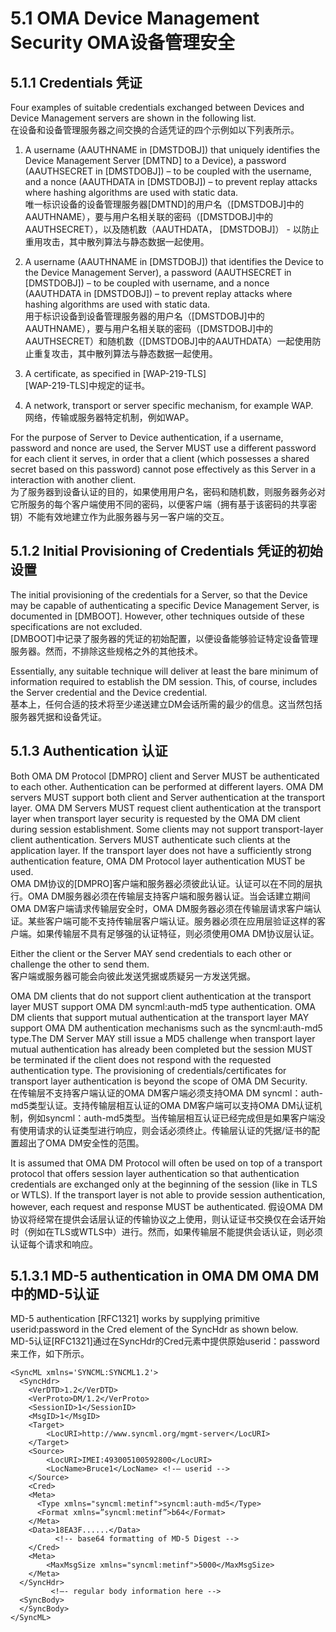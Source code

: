 # 5.1 OMA Device Management Security OMA设备管理安全
## 5.1.1 Credentials 凭证
Four examples of suitable credentials exchanged between Devices and Device Management servers are shown in the following list.<br/>
在设备和设备管理服务器之间交换的合适凭证的四个示例如以下列表所示。

1. A username (AAUTHNAME in [DMSTDOBJ]) that uniquely identifies the Device Management Server [DMTND] to a Device), a password (AAUTHSECRET in [DMSTDOBJ]) – to be coupled with the username, and a nonce (AAUTHDATA in [DMSTDOBJ]) – to prevent replay attacks where hashing algorithms are used with static data.<br/>
唯一标识设备的设备管理服务器[DMTND]的用户名（[DMSTDOBJ]中的AAUTHNAME），要与用户名相关联的密码（[DMSTDOBJ]中的AAUTHSECRET），以及随机数（AAUTHDATA， [DMSTDOBJ]） - 以防止重用攻击，其中散列算法与静态数据一起使用。

2. A username (AAUTHNAME in [DMSTDOBJ]) that identifies the Device to the Device Management Server), a password (AAUTHSECRET in [DMSTDOBJ]) – to be coupled with username, and a nonce (AAUTHDATA in [DMSTDOBJ]) – to prevent replay attacks where hashing algorithms are used with static data.<br/>
用于标识设备到设备管理服务器的用户名（[DMSTDOBJ]中的AAUTHNAME），要与用户名相关联的密码（[DMSTDOBJ]中的AAUTHSECRET）和随机数（[DMSTDOBJ]中的AAUTHDATA）一起使用防止重复攻击，其中散列算法与静态数据一起使用。

3. A certificate, as specified in [WAP-219-TLS]<br/>
[WAP-219-TLS]中规定的证书。

4. A network, transport or server specific mechanism, for example WAP.<br/>
网络，传输或服务器特定机制，例如WAP。

For the purpose of Server to Device authentication, if a username, password and nonce are used, the Server MUST use a different password for each client it serves, in order that a client (which possesses a shared secret based on this password) cannot pose effectively as this Server in a interaction with another client.<br/>
为了服务器到设备认证的目的，如果使用用户名，密码和随机数，则服务器务必对它所服务的每个客户端使用不同的密码，以便客户端（拥有基于该密码的共享密钥）不能有效地建立作为此服务器与另一客户端的交互。

## 5.1.2 Initial Provisioning of Credentials 凭证的初始设置
The initial provisioning of the credentials for a Server, so that the Device may be capable of authenticating a specific Device Management Server, is documented in [DMBOOT]. However, other techniques outside of these specifications are not excluded.<br/>
[DMBOOT]中记录了服务器的凭证的初始配置，以便设备能够验证特定设备管理服务器。然而，不排除这些规格之外的其他技术。

Essentially, any suitable technique will deliver at least the bare minimum of information required to establish the DM session. This, of course, includes the Server credential and the Device credential.<br/>
基本上，任何合适的技术将至少递送建立DM会话所需的最少的信息。这当然包括服务器凭据和设备凭证。

## 5.1.3 Authentication 认证

Both OMA DM Protocol [DMPRO] client and Server MUST be authenticated to each other. Authentication can be performed at different layers. OMA DM servers MUST support both client and Server authentication at the transport layer. OMA DM Servers MUST request client authentication at the transport layer when transport layer security is requested by the OMA DM client during session establishment. Some clients may not support transport-layer client authentication. Servers MUST authenticate such clients at the application layer. If the transport layer does not have a sufficiently strong authentication feature, OMA DM Protocol layer authentication MUST be used.<br/>
OMA DM协议的[DMPRO]客户端和服务器必须彼此认证。认证可以在不同的层执行。OMA DM服务器必须在传输层支持客户端和服务器认证。当会话建立期间OMA DM客户端请求传输层安全时，OMA DM服务器必须在传输层请求客户端认证。某些客户端可能不支持传输层客户端认证。服务器必须在应用层验证这样的客户端。如果传输层不具有足够强的认证特征，则必须使用OMA DM协议层认证。

Either the client or the Server MAY send credentials to each other or challenge the other to send them.<br/>
客户端或服务器可能会向彼此发送凭据或质疑另一方发送凭据。

OMA DM clients that do not support client authentication at the transport layer MUST support OMA DM syncml:auth-md5 type authentication. OMA DM clients that support mutual authentication at the transport layer MAY support OMA DM authentication mechanisms such as the syncml:auth-md5 type.The DM Server MAY still issue a MD5 challenge when transport layer mutual authentication has already been completed but the session MUST be terminated if the client does not respond with the requested authentication type. The provisioning of credentials/certificates for transport layer authentication is beyond the scope of OMA DM Security.<br/>
在传输层不支持客户端认证的OMA DM客户端必须支持OMA DM syncml：auth-md5类型认证。支持传输层相互认证的OMA DM客户端可以支持OMA DM认证机制，例如syncml：auth-md5类型。当传输层相互认证已经完成但是如果客户端没有使用请求的认证类型进行响应，则会话必须终止。传输层认证的凭据/证书的配置超出了OMA DM安全性的范围。

It is assumed that OMA DM Protocol will often be used on top of a transport protocol that offers session layer authentication so that authentication credentials are exchanged only at the beginning of the session (like in TLS or WTLS). If the transport layer is not able to provide session authentication, however, each request and response MUST be authenticated.
假设OMA DM协议将经常在提供会话层认证的传输协议之上使用，则认证证书交换仅在会话开始时（例如在TLS或WTLS中）进行。然而，如果传输层不能提供会话认证，则必须认证每个请求和响应。

## 5.1.3.1 MD-5 authentication in OMA DM OMA DM中的MD-5认证
MD-5 authentication [RFC1321] works by supplying primitive userid:password in the Cred element of the SyncHdr as shown below.<br/>
MD-5认证[RFC1321]通过在SyncHdr的Cred元素中提供原始userid：password来工作，如下所示。
```
<SyncML xmlns='SYNCML:SYNCML1.2'>
  <SyncHdr>
    <VerDTD>1.2</VerDTD>
    <VerProto>DM/1.2</VerProto>
    <SessionID>1</SessionID>
    <MsgID>1</MsgID>
    <Target> 
        <LocURI>http://www.syncml.org/mgmt-server</LocURI>
    </Target>
    <Source>
        <LocURI>IMEI:493005100592800</LocURI>
        <LocName>Bruce1</LocName> <!-— userid --> 
    </Source>
    <Cred>
    <Meta>
      <Type xmlns="syncml:metinf">syncml:auth-md5</Type> 
      <Format xmlns=”syncml:metinf”>b64</Format>
    </Meta>
    <Data>18EA3F......</Data>
          <!-- base64 formatting of MD-5 Digest -->
    </Cred>
    <Meta>
        <MaxMsgSize xmlns="syncml:metinf">5000</MaxMsgSize>
    </Meta>
  </SyncHdr>
         <!—- regular body information here -->
  <SyncBody>
  </SyncBody>
</SyncML>
```
